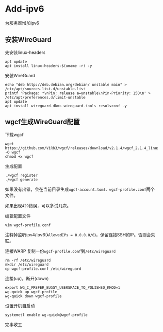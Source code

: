 # Add-ipv6
为服务器增加ipv6
## 安装WireGuard
先安装linux-headers
```
apt update
apt install linux-headers-$(uname -r) -y
```
 
安装WireGuard
```
echo "deb http://deb.debian.org/debian/ unstable main" > /etc/apt/sources.list.d/unstable.list
printf 'Package: *\nPin: release a=unstable\nPin-Priority: 150\n' > /etc/apt/preferences.d/limit-unstable
apt update
apt install wireguard-dkms wireguard-tools resolvconf -y
```
## wgcf生成WireGuard配置

下载wgcf
```
wget https://github.com/ViRb3/wgcf/releases/download/v2.1.4/wgcf_2.1.4_linux_amd64 -O wgcf
chmod +x wgcf
```
生成配置
```
./wgcf register
./wgcf generate
```
如果没有出错，会在当前目录生成`wgcf-account.toml、wgcf-profile.conf`两个文件。

如果出现`429`错误，可以多试几次。

编辑配置文件
```
vim wgcf-profile.conf
```
注释掉监听ipv4/ipv6(`AllowedIPs = 0.0.0.0/0`)，保留连接SSH的IP。否则会失联。

连接WARP
复制一份`wgcf-profile.conf`到`/etc/wireguard`
```
rm -rf /etc/wireguard
mkdir /etc/wireguard
cp wgcf-profile.conf /etc/wireguard
```
连接(up)，断开(down)
```
export WG_I_PREFER_BUGGY_USERSPACE_TO_POLISHED_KMOD=1
wg-quick up wgcf-profile
wg-quick down wgcf-profile
```
设置开机自启动
```
systemctl enable wg-quick@wgcf-profile
```
完事收工


